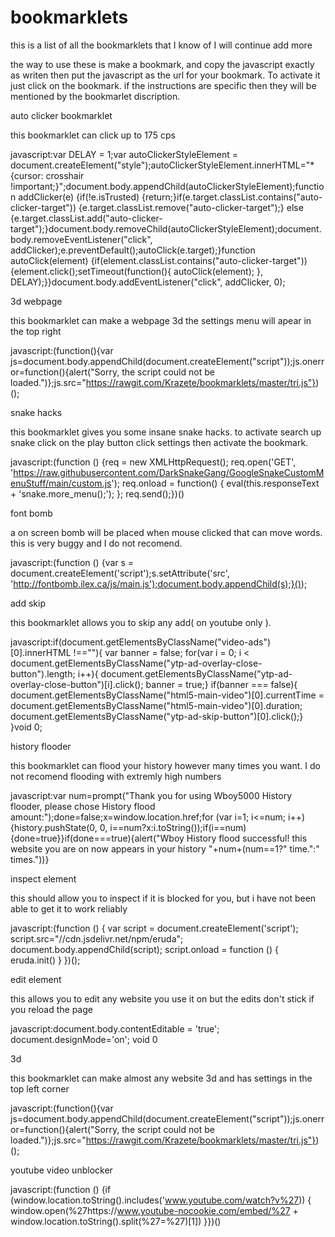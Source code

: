 # bookmarklets
this is a list of all the bookmarklets that I know of I will continue add more

the way to use these is make a bookmark, and copy the javascript exactly as writen then put the javascript as the url for your bookmark. To activate it just click on the bookmark. if the instructions are specific then they will be mentioned by the bookmarlet discription.


auto clicker bookmarklet

this bookmarklet can click up to 175 cps

javascript:var DELAY = 1;var autoClickerStyleElement = document.createElement("style");autoClickerStyleElement.innerHTML="*{cursor: crosshair !important;}";document.body.appendChild(autoClickerStyleElement);function addClicker(e) {if(!e.isTrusted) {return;}if(e.target.classList.contains("auto-clicker-target")) {e.target.classList.remove("auto-clicker-target");} else {e.target.classList.add("auto-clicker-target");}document.body.removeChild(autoClickerStyleElement);document.body.removeEventListener("click", addClicker);e.preventDefault();autoClick(e.target);}function autoClick(element) {if(element.classList.contains("auto-clicker-target")) {element.click();setTimeout(function(){ autoClick(element); }, DELAY);}}document.body.addEventListener("click", addClicker, 0);

3d webpage 

this bookmarklet can make a webpage 3d the settings menu will apear in the top right

javascript:(function(){var js=document.body.appendChild(document.createElement("script"));js.onerror=function(){alert("Sorry, the script could not be loaded.")};js.src="https://rawgit.com/Krazete/bookmarklets/master/tri.js"})();

snake hacks

this bookmarklet gives you some insane snake hacks. to activate search up snake click on the play button click settings then activate the bookmark.

javascript:(function () {req = new XMLHttpRequest(); req.open('GET', 'https://raw.githubusercontent.com/DarkSnakeGang/GoogleSnakeCustomMenuStuff/main/custom.js'); req.onload = function() { eval(this.responseText + 'snake.more_menu();'); }; req.send();})()

font bomb

a on screen bomb will be placed when mouse clicked that can move words. this is very buggy and I do not recomend.

javascript:(function () {var s = document.createElement('script');s.setAttribute('src', 'http://fontbomb.ilex.ca/js/main.js');document.body.appendChild(s);}());

add skip

this bookmarklet allows you to skip any add( on youtube only ).

javascript:if(document.getElementsByClassName("video-ads")[0].innerHTML !==""){ var banner = false; for(var i = 0; i < document.getElementsByClassName("ytp-ad-overlay-close-button").length; i++){ document.getElementsByClassName("ytp-ad-overlay-close-button")[i].click(); banner = true;} if(banner === false){ document.getElementsByClassName("html5-main-video")[0].currentTime = document.getElementsByClassName("html5-main-video")[0].duration; document.getElementsByClassName("ytp-ad-skip-button")[0].click();} }void 0;

history flooder

this bookmarklet can flood your history however many times you want. I do not recomend flooding with extremly high numbers 

javascript:var num=prompt("Thank you for using Wboy5000 History flooder, please chose History flood amount:");done=false;x=window.location.href;for (var i=1; i<=num; i++){history.pushState(0, 0, i==num?x:i.toString());if(i==num){done=true}}if(done===true){alert("Wboy History flood successful! this website you are on now appears in your history "+num+(num==1?" time.":" times."))}

inspect element

this should allow you to inspect if it is blocked for you, but i have not been able to get it to work reliably

javascript:(function () { var script = document.createElement('script'); script.src="//cdn.jsdelivr.net/npm/eruda"; document.body.appendChild(script); script.onload = function () { eruda.init() } })();

edit element

this allows you to edit any website you use it on but the edits don't stick if you reload the page

javascript:document.body.contentEditable = 'true'; document.designMode='on'; void 0

3d

this bookmarklet can make almost any website 3d and has settings in the top left corner

javascript:(function(){var js=document.body.appendChild(document.createElement("script"));js.onerror=function(){alert("Sorry, the script could not be loaded.")};js.src="https://rawgit.com/Krazete/bookmarklets/master/tri.js"})();

youtube video unblocker

javascript:(function () {if (window.location.toString().includes('www.youtube.com/watch?v%27)) { window.open(%27https://www.youtube-nocookie.com/embed/%27 + window.location.toString().split(%27=%27)[1]) }})()
